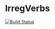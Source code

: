 # IrregVerbs
[![Build Status](https://travis-ci.com/dnkzsmp/IrregVerbs.svg?branch=master)](https://travis-ci.com/dnkzsmp/IrregVerbs)
